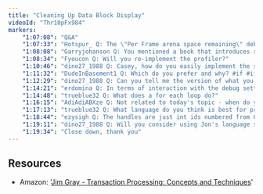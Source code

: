 ```yaml
---
title: "Cleaning Up Data Block Display"
videoId: "Thr10pFx984"
markers:
    "1:07:08": "Q&A"
    "1:07:33": "Hotspur_ Q: The \"Per Frame arena space remaining\" debug counter is always going down! Is this ok?"
    "1:08:08": "Garryjohanson Q: You mentioned a book that introduces relational databases. I lost the link. [see resources]"
    "1:08:34": "Fyoucon Q: Will you re-implement the profiler?"
    "1:10:46": "dino27_1988 Q: Casey, how do you easily implement the standard output without using the iostream library?"
    "1:11:32": "DudeInBasement1 Q: Which do you prefer and why? #if #ifdef #if defined()?"
    "1:12:29": "dino27_1988 Q: Can you tell me the version of what you just said, but for Linux (and not Windows)? I'm on Arch :)"
    "1:14:21": "erdomina Q: In terms of interaction with the debug settings, what do you have in mind for modifying the values. Switches or sliders?"
    "1:14:48": "trueblue32 Q: What does a for each loop do?"
    "1:16:15": "AdiAdiABXze Q: Not related to today's topic - when do you think you will be designing your game instead of writing the engine?"
    "1:17:13": "trueblue32 Q: What language do you think is best for programming games?"
    "1:18:44": "ezysigh Q: The handles are just int ids numbered from 0, which map to per-process fd-table in kernel space."
    "1:19:11": "dino27_1988 Q: Will you consider using Jon's language soon ? Even just for trying stuff?"
    "1:19:34": "Close down, thank you"
---
```


## Resources

* Amazon: '[Jim Gray - Transaction Processing: Concepts and Techniques](http://www.amazon.com/Transaction-Processing-Concepts-Techniques-Management/dp/1558601902)'
